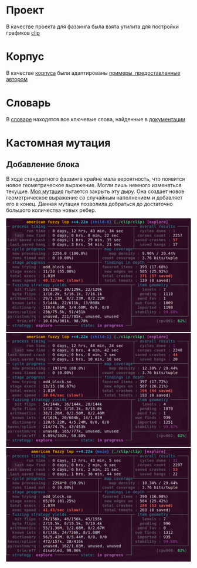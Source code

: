 # Проект

В качестве проекта для фаззинга была взята утилита для постройки графиков [clip](https://github.com/asmuth/clip)


# Корпус

В качестве [корпуса](./inputs) были адаптированы [примеры, предоставленные автором](https://github.com/asmuth/clip/tree/master/test/examples)


# Словарь

В [словаре](./dictionary/clp.dict) находятся все ключевые слова, найденные в [документации](https://clip-lang.org/plot.html)

# Кастомная мутация
## Добавление блока

В ходе стандартного фаззинга крайне мала вероятность, что появится новое геометрическое выражение. Могли лишь немного изменяться текущие. [Моя мутация](./mutator/add_block_mutator.cpp) пытается закрыть эту дыру. Она создает новое геометрическое выражение со случайным наполнением и добавляет его в конец. Данная мутация позволила добраться до достаточно большого количества новых ребер.

![child_0](./Screenshots/add%20child%200.png)
![child_1](./Screenshots/add%20child%201.png)
![main](./Screenshots/add%20main.png)

